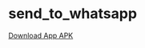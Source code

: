 # send_to_whatsapp

<a id="raw-url" href="[https://drive.google.com/file/d/1dc-z9wXNmnBQe3mCWJkUqLoNT6cHVw5S/view?usp=sharing]([https://drive.google.com/file/d/1dc-z9wXNmnBQe3mCWJkUqLoNT6cHVw5S/view?usp=sharing](https://drive.google.com/file/d/1dc-z9wXNmnBQe3mCWJkUqLoNT6cHVw5S/view?usp=sharing)https://drive.google.com/file/d/1dc-z9wXNmnBQe3mCWJkUqLoNT6cHVw5S/view?usp=sharing)">Download App APK</a>
